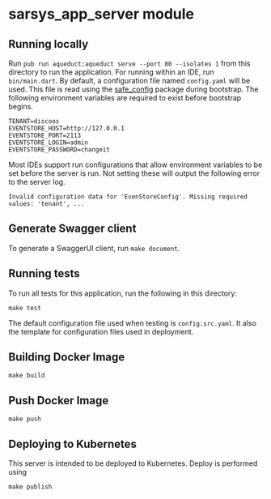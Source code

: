 # sarsys_app_server module


## Running locally

Run `pub run aqueduct:aqueduct serve --port 80 --isolates 1` from this directory to run the application. 
For running within an IDE, run `bin/main.dart`. By default, a configuration file named `config.yaml` 
will be used. This file is read using the [safe_config](https://pub.dev/packages/safe_config) package 
during bootstrap. The following environment variables are required to exist before bootstrap begins. 

```
TENANT=discoos
EVENTSTORE_HOST=http://127.0.0.1
EVENTSTORE_PORT=2113
EVENTSTORE_LOGIN=admin
EVENTSTORE_PASSWORD=changeit
```

Most IDEs support run configurations that allow environment variables to be set before the server is run. 
Not setting these will output the following error to the server log.

```
Invalid configuration data for 'EvenStoreConfig'. Missing required values: 'tenant', ...
``` 

## Generate Swagger client

To generate a SwaggerUI client, run `make document`.

## Running tests

To run all tests for this application, run the following in this directory:

```
make test
```

The default configuration file used when testing is `config.src.yaml`. It also the template for configuration files 
used in deployment.

## Building Docker Image

```
make build
```

## Push Docker Image

```
make push
```

## Deploying to Kubernetes

This server is intended to be deployed to Kubernetes. Deploy is performed using

```
make publish
```
